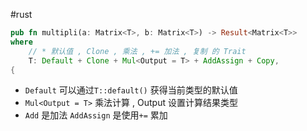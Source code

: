 #rust

```rust
pub fn multipli(a: Matrix<T>, b: Matrix<T>) -> Result<Matrix<T>>
where
	// * 默认值 , Clone , 乘法 , += 加法 , 复制 的 Trait
	T: Default + Clone + Mul<Output = T> + AddAssign + Copy,
{
```
- `Default` 可以通过`T::default()` 获得当前类型的默认值
- `Mul<Output = T>` 乘法计算 , Output 设置计算结果类型
- `Add` 是加法 `AddAssign` 是使用`+=` 累加